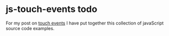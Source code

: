 # js-touch-events todo

For my post on [touch events](https://dustinpfister.github.io/2019/02/13/js-touch-events/) I have put together this collection of javaScript source code examples.

